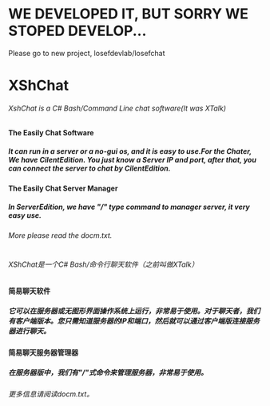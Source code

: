 # WE DEVELOPED IT, BUT SORRY WE STOPED DEVELOP...
Please go to new project, losefdevlab/losefchat
# XShChat
###### XshChat is a C# Bash/Command Line chat software(It was XTalk)
#### The Easily Chat Software
##### It can run in a server or a no-gui os, and it is easy to use.For the Chater, We have CilentEdition. You just know a Server IP and port, after that, you can connect the server to chat by CilentEdition.
#### The Easily Chat Server Manager
##### In ServerEdition, we have "/" type command to manager server, it very easy use.
###### More please read the docm.txt.
#
#
###### XShChat是一个C# Bash/命令行聊天软件（之前叫做XTalk）
#### 简易聊天软件
##### 它可以在服务器或无图形界面操作系统上运行，非常易于使用。对于聊天者，我们有客户端版本。您只需知道服务器的IP和端口，然后就可以通过客户端版连接服务器进行聊天。
#### 简易聊天服务器管理器
##### 在服务器版中，我们有"/"式命令来管理服务器，非常易于使用。
###### 更多信息请阅读docm.txt。
